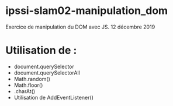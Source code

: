 # ipssi-slam02-manipulation_dom

Exercice de manipulation du DOM avec JS. 12 décembre 2019

# Utilisation de :

* document.querySelector
* document.querySelectorAll
* Math.random()
* Math.floor()
* .charAt()
* Utilisation de AddEventListener()

[Cours JS]: https://cours.36px.fr
[36 Pixels]: https://www.36pixels.fr
